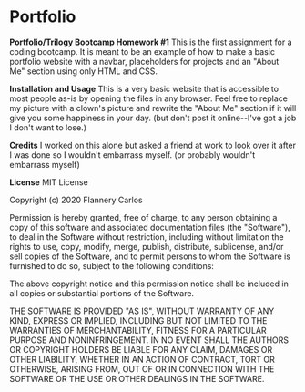 # Portfolio

**Portfolio/Trilogy Bootcamp Homework #1**
This is the first assignment for a coding bootcamp. It is meant to be an example of how to make a basic portfolio website with a navbar, placeholders for projects and an "About Me" section using only HTML and CSS.

**Installation and Usage**
This is a very basic website that is accessible to most people as-is by opening the files in any browser. Feel free to replace my picture with a clown's picture and rewrite the "About Me" section if it will give you some happiness in your day. (but don't post it online--I've got a job I don't want to lose.)

**Credits**
I worked on this alone but asked a friend at work to look over it after I was done so I wouldn't embarrass myself. (or probably wouldn't embarrass myself)


**License**
MIT License

Copyright (c) 2020 Flannery Carlos

Permission is hereby granted, free of charge, to any person obtaining a copy
of this software and associated documentation files (the "Software"), to deal
in the Software without restriction, including without limitation the rights
to use, copy, modify, merge, publish, distribute, sublicense, and/or sell
copies of the Software, and to permit persons to whom the Software is
furnished to do so, subject to the following conditions:

The above copyright notice and this permission notice shall be included in all
copies or substantial portions of the Software.

THE SOFTWARE IS PROVIDED "AS IS", WITHOUT WARRANTY OF ANY KIND, EXPRESS OR
IMPLIED, INCLUDING BUT NOT LIMITED TO THE WARRANTIES OF MERCHANTABILITY,
FITNESS FOR A PARTICULAR PURPOSE AND NONINFRINGEMENT. IN NO EVENT SHALL THE
AUTHORS OR COPYRIGHT HOLDERS BE LIABLE FOR ANY CLAIM, DAMAGES OR OTHER
LIABILITY, WHETHER IN AN ACTION OF CONTRACT, TORT OR OTHERWISE, ARISING FROM,
OUT OF OR IN CONNECTION WITH THE SOFTWARE OR THE USE OR OTHER DEALINGS IN THE SOFTWARE.

